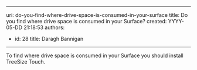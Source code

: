 

---
uri: do-you-find-where-drive-space-is-consumed-in-your-surface
title: Do you find where drive space is consumed in your Surface?
created: YYYY-05-DD 21:18:53
authors:
  - id: 28
    title: Daragh Bannigan
---




<span class='intro'> <p>To find where drive space is consumed in your Surface​ you should&#160;install TreeSize Touch.</p> </span>




